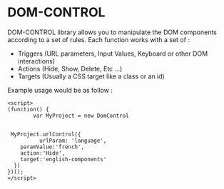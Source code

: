 # DOM-CONTROL
DOM-CONTROL library allows you to manipulate the DOM components according to a set of rules.
Each function works with a set of :
 - Triggers (URL parameters, Input Values, Keyboard or other DOM interactions)
 - Actions (Hide, Show, Delete, Etc ...)
 - Targets (Usually a CSS target like a class or an id)

Example usage would be as follow :

    <script>
    (function() {
    		var MyProject = new DomControl    
      

     MyProject.urlControl({
    		  urlParam: 'language',
        paramValue:'french',
        action:'Hide',
        target:'english-components'
      })
    })();
    </script>
